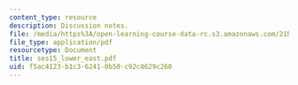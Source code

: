 ```yaml
---
content_type: resource
description: Discussion notes.
file: /media/https%3A/open-learning-course-data-rc.s3.amazonaws.com/21h-221-the-places-of-migration-in-united-states-history-fall-2006/f5ac4123b1c362410b50c92c8629c260_ses15_lower_east.pdf
file_type: application/pdf
resourcetype: Document
title: ses15_lower_east.pdf
uid: f5ac4123-b1c3-6241-0b50-c92c8629c260
---
```

